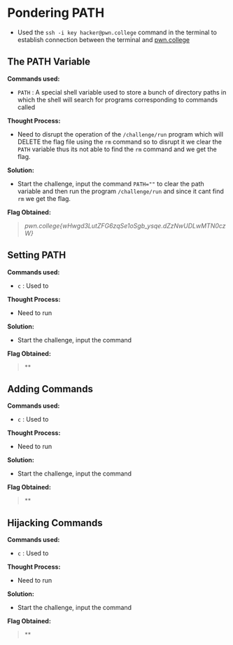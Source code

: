 # Pondering PATH
- Used the `ssh -i key hacker@pwn.college` command in the terminal to establish connection between the terminal and [pwn.college](https://pwn.college/)

## The PATH Variable
**Commands used:**
- `PATH`  : A special shell variable used to store a bunch of directory paths in which the shell will search for programs corresponding to commands called

**Thought Process:**
- Need to disrupt the operation of the `/challenge/run` program which will DELETE the flag file using the `rm` command so to disrupt it we clear the `PATH` variable thus its not able to find the `rm` command and we get the flag.

**Solution:**
- Start the challenge, input the command `PATH=""` to clear the path variable and then run the program `/challenge/run` and since it cant find `rm` we get the flag. 

**Flag Obtained:**
> *pwn.college{wHwgd3LutZFG6zqSe1oSgb_ysqe.dZzNwUDLwMTN0czW}*

## Setting PATH
**Commands used:**
- `c`  : Used to

**Thought Process:**
- Need to run 

**Solution:**
- Start the challenge, input the command  

**Flag Obtained:**
> **

## Adding Commands
**Commands used:**
- `c`  : Used to

**Thought Process:**
- Need to run 

**Solution:**
- Start the challenge, input the command  

**Flag Obtained:**
> **

## Hijacking Commands
**Commands used:**
- `c`  : Used to

**Thought Process:**
- Need to run 

**Solution:**
- Start the challenge, input the command  

**Flag Obtained:**
> **
